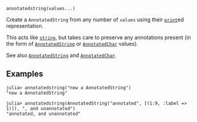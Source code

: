 ```
annotatedstring(values...)
```

Create a `AnnotatedString` from any number of `values` using their [`print`](@ref)ed representation.

This acts like [`string`](@ref), but takes care to preserve any annotations present (in the form of [`AnnotatedString`](@ref) or [`AnnotatedChar`](@ref) values).

See also [`AnnotatedString`](@ref) and [`AnnotatedChar`](@ref).

## Examples

```julia-repl
julia> annotatedstring("now a AnnotatedString")
"now a AnnotatedString"

julia> annotatedstring(AnnotatedString("annotated", [(1:9, :label => 1)]), ", and unannotated")
"annotated, and unannotated"
```
